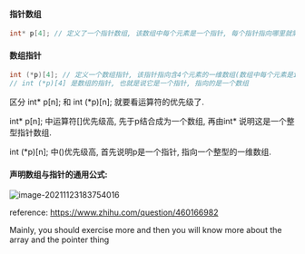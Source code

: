 #### 指针数组

```c
int* p[4]; // 定义了一个指针数组, 该数组中每个元素是一个指针, 每个指针指向哪里就需要在程序中后续再定义了
```



#### 数组指针

```c
int (*p)[4]; // 定义一个数组指针, 该指针指向含4个元素的一维数组(数组中每个元素是int型)
// int (*p)[4] 是数组的指针, 也就是说它是一个指针, 指向的是一个数组
```

区分 int* p[n]; 和 int (*p)[n]; 就要看运算符的优先级了.



int* p[n]; 中运算符[]优先级高, 先于p结合成为一个数组, 再由int* 说明这是一个整型指针数组.

int (*p)[n]; 中()优先级高, 首先说明p是一个指针, 指向一个整型的一维数组.



#### 声明数组与指针的通用公式:

![image-20211123183754016](C:\Users\duoduo.liu\AppData\Roaming\Typora\typora-user-images\image-20211123183754016.png)

reference: https://www.zhihu.com/question/460166982



Mainly, you should exercise more and then you will know more about the array and the pointer thing
